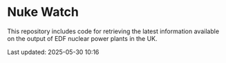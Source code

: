 # Nuke Watch

This repository includes code for retrieving the latest information available on the output of EDF nuclear power plants in the UK.

Last updated: 2025-05-30 10:16